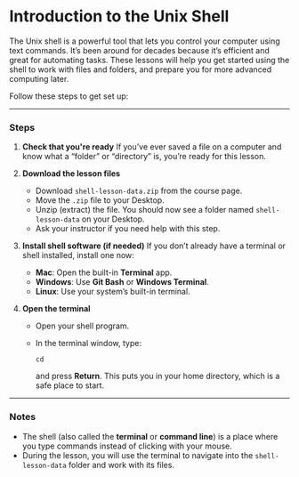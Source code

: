 # Introduction to the Unix Shell

The Unix shell is a powerful tool that lets you control your computer using text commands. It’s been around for decades because it’s efficient and great for automating tasks. These lessons will help you get started using the shell to work with files and folders, and prepare you for more advanced computing later.

Follow these steps to get set up:

---

### Steps

1. **Check that you're ready**
   If you’ve ever saved a file on a computer and know what a “folder” or “directory” is, you’re ready for this lesson.

2. **Download the lesson files**

   * Download `shell-lesson-data.zip` from the course page.
   * Move the `.zip` file to your Desktop.
   * Unzip (extract) the file. You should now see a folder named `shell-lesson-data` on your Desktop.
   * Ask your instructor if you need help with this step.

3. **Install shell software (if needed)**
   If you don’t already have a terminal or shell installed, install one now:

   * **Mac**: Open the built-in **Terminal** app.
   * **Windows**: Use **Git Bash** or **Windows Terminal**.
   * **Linux**: Use your system’s built-in terminal.

4. **Open the terminal**

   * Open your shell program.
   * In the terminal window, type:

     ```
     cd
     ```

     and press **Return**. This puts you in your home directory, which is a safe place to start.

---

### Notes

* The shell (also called the **terminal** or **command line**) is a place where you type commands instead of clicking with your mouse.
* During the lesson, you will use the terminal to navigate into the `shell-lesson-data` folder and work with its files.
